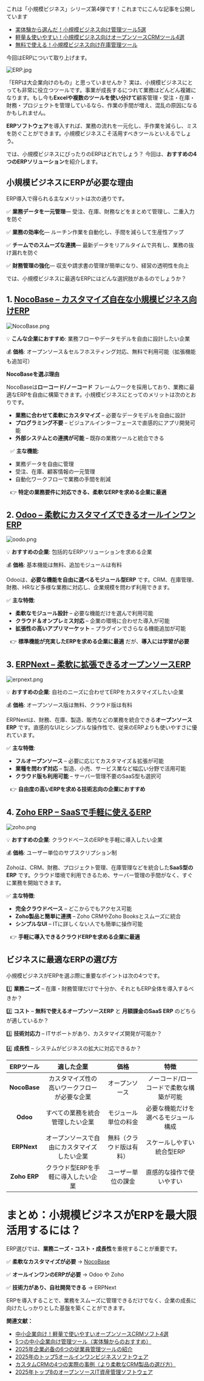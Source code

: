これは「小規模ビジネス」シリーズ第4弾です！これまでにこんな記事を公開しています

* [実体験から選んだ！小規模ビジネス向け管理ツール5選](https://www.nocobase.com/cn/blog/5-management-tools-perfect-for-small-businesses)
* [軽量＆使いやすい！小規模ビジネス向けオープンソースCRMツール4選](https://www.nocobase.com/cn/blog/the-best-4-crm-software-for-small-businesses)
* [無料で使える！小規模ビジネス向け在庫管理ツール](https://www.nocobase.com/cn/blog/inventory-management-tools-for-small-business)

今回はERPについて取り上げます。

![ERP.jpg](https://static-docs.nocobase.com/1a76d2533fb75a9c650dab76003949f0.jpg)

「ERPは大企業向けのもの」と思っていませんか？ 実は、小規模ビジネスにとっても非常に役立つツールです。事業が成長するにつれて業務はどんどん複雑になります。もし今も**Excelや複数のツールを使い分けて**顧客管理・受注・在庫・財務・プロジェクトを管理しているなら、作業の手間が増え、混乱の原因になるかもしれません。

**ERPソフトウェア**を導入すれば、業務の流れを一元化し、手作業を減らし、ミスを防ぐことができます。小規模ビジネスこそ活用すべきツールといえるでしょう。

では、小規模ビジネスにぴったりのERPはどれでしょう？ 今回は、**おすすめの4つのERPソリューション**を紹介します。

## 小規模ビジネスにERPが必要な理由

ERP導入で得られる主なメリットは次の通りです。 

✅ **業務データを一元管理**— 受注、在庫、財務などをまとめて管理し、二重入力を防ぐ 

✅ **業務の効率化**— ルーチン作業を自動化し、手間を減らして生産性アップ 

✅ **チームでのスムーズな連携**— 最新データをリアルタイムで共有し、業務の抜け漏れを防ぐ 

✅ **財務管理の強化**— 収支や請求書の管理が簡単になり、経営の透明性を向上

では、小規模ビジネスに最適なERPにはどんな選択肢があるのでしょうか？

## **1. [NocoBase – カスタマイズ自在な小規模ビジネス向けERP](https://www.nocobase.com/)**

![NocoBase.png](https://static-docs.nocobase.com/2d7f1b4343b87853589854cbe5b44bc3.png)

💡 **こんな企業におすすめ**: 業務フローやデータモデルを自由に設計したい企業 

💰 **価格**: オープンソース＆セルフホスティング対応、無料で利用可能（拡張機能も追加可）

**NocoBaseを選ぶ理由** 

NocoBaseは**ローコード/ノーコード** フレームワークを採用しており、業務に最適なERPを自由に構築できます。小規模ビジネスにとってのメリットは次のとおりです。

* **業務に合わせて柔軟にカスタマイズ** – 必要なデータモデルを自由に設計
* **プログラミング不要** – ビジュアルインターフェースで直感的にアプリ開発可能
* **外部システムとの連携が可能** – 既存の業務ツールと統合できる

⠀✅ **主な機能**:

* 業務データを自由に管理
* 受注、在庫、顧客情報の一元管理
* 自動化ワークフローで業務の手間を削減

⠀👉 **特定の業務要件に対応できる、柔軟なERPを求める企業に最適**

## **2. [Odoo – 柔軟にカスタマイズできるオールインワンERP](https://www.odoo.com/)**

![oodo.png](https://static-docs.nocobase.com/f639429b79a57571a1e1f0fb7180acf5.png)

💡 **おすすめの企業**: 包括的なERPソリューションを求める企業 

💰 **価格**: 基本機能は無料、追加モジュールは有料

Odooは、**必要な機能を自由に選べるモジュール型ERP** です。CRM、在庫管理、財務、HRなど多様な業務に対応し、企業規模を問わず利用できます。

✅ **主な特徴**:

* **柔軟なモジュール設計** – 必要な機能だけを選んで利用可能
* **クラウド＆オンプレミス対応** – 企業の環境に合わせた導入が可能
* **拡張性の高いアプリマーケット** – プラグインでさらなる機能追加が可能

⠀👉 **標準機能が充実したERPを求める企業に最適** だが、**導入には学習が必要**

## 3. [ERPNext – 柔軟に拡張できるオープンソースERP](https://erpnext.com/)

![erpnext.png](https://static-docs.nocobase.com/79903afe035bf71e7c23d5aa04a18468.png)

💡 **おすすめの企業**: 自社のニーズに合わせてERPをカスタマイズしたい企業 

💰 **価格**: オープンソース版は無料、クラウド版は有料

ERPNextは、財務、在庫、製造、販売などの業務を統合できる**オープンソースERP** です。直感的なUIとシンプルな操作性で、従来のERPよりも使いやすさに優れています。

✅ **主な特徴**:

* **フルオープンソース** – 必要に応じてカスタマイズ＆拡張が可能
* **業種を問わず対応** – 製造、小売、サービス業など幅広い分野で活用可能
* **クラウド版も利用可能** – サーバー管理不要のSaaS型も選択可

⠀👉 **自由度の高いERPを求める技術志向の企業におすすめ**

## 4. [Zoho ERP – SaaSで手軽に使えるERP](https://www.zoho.com/creator/industries/custom-erp-software.html)

![zoho.png](https://static-docs.nocobase.com/65fb7c870ae16e09275058116215bcc6.png)

💡 **おすすめの企業**: クラウドベースのERPを手軽に導入したい企業 

💰 **価格**: ユーザー単位のサブスクリプション制

Zohoは、CRM、財務、プロジェクト管理、在庫管理などを統合した**SaaS型のERP** です。クラウド環境で利用できるため、サーバー管理の手間がなく、すぐに業務を開始できます。

✅ **主な特徴**:

* **完全クラウドベース** – どこからでもアクセス可能
* **Zoho製品と簡単に連携** – Zoho CRMやZoho Booksとスムーズに統合
* **シンプルなUI** – ITに詳しくない人でも簡単に操作可能

⠀👉 **手軽に導入できるクラウドERPを求める企業に最適**

## **ビジネスに最適なERPの選び方** 

小規模ビジネスがERPを選ぶ際に重要なポイントは次の4つです。 

1️⃣ **業務ニーズ** – 在庫・財務管理だけで十分か、それともERP全体を導入するべきか？ 

2️⃣ **コスト** – **無料で使えるオープンソースERP** と **月額課金のSaaS ERP** のどちらが適しているか？ 

3️⃣ **技術対応力** – ITサポートがあり、カスタマイズ開発が可能か？ 

4️⃣ **成長性** – システムがビジネスの拡大に対応できるか？


| **ERPツール** |                **適した企業**                |         **価格**         |                **特徴**                |
| :-----------: | :------------------------------------------: | :----------------------: | :-------------------------------------: |
| **NocoBase** | カスタマイズ性の高いワークフローが必要な企業 |      オープンソース      | ノーコード/ローコードで柔軟な構築が可能 |
|   **Odoo**   |       すべての業務を統合管理したい企業       |   モジュール単位の料金   |  必要な機能だけを選べるモジュール構成  |
|  **ERPNext**  | オープンソースで自由にカスタマイズしたい企業 | 無料（クラウド版は有料） |        スケールしやすい統合型ERP        |
| **Zoho ERP** |     クラウド型ERPを手軽に導入したい企業     |    ユーザー単位の課金    |        直感的な操作で使いやすい        |

# まとめ：小規模ビジネスがERPを最大限活用するには？

ERP選びでは、**業務ニーズ・コスト・成長性**を重視することが重要です。 

✅ **柔軟なカスタマイズが必要** → [NocoBase](https://www.nocobase.com/) 

✅ **オールインワンのERPが必要** → Odoo や Zoho 

✅ **技術力があり、自社開発できる** → ERPNext

ERPを導入することで、業務をスムーズに管理できるだけでなく、企業の成長に向けたしっかりとした基盤を築くことができます。

**関連文献：**

* [中小企業向け！軽量で使いやすいオープンソースCRMソフト4選](https://www.nocobase.com/ja/blog/the-best-4-crm-software-for-small-businesses)
* [5つの中小企業向け管理ツール（実体験からのおすすめ）](https://www.nocobase.com/ja/blog/5-management-tools-perfect-for-small-businesses)
* [2025年企業必备の6つの従業員管理ツールの紹介](https://www.nocobase.com/ja/blog/employee-management-system)
* [2025年のトップ5オールインワンビジネスソフトウェア](https://www.nocobase.com/ja/blog/all-in-one-business-software)
* [カスタムCRMの4つの実際の事例（より柔軟なCRM製品の選び方）](https://www.nocobase.com/ja/blog/custom-crm-case-studies)
* [2025年トップ8のオープンソースIT資産管理ソフトウェア](https://www.nocobase.com/ja/blog/it-asset-management-software)
